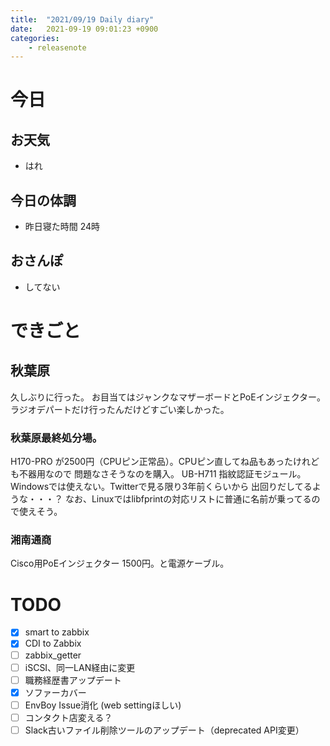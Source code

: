 ```yaml
---
title:  "2021/09/19 Daily diary"
date:   2021-09-19 09:01:23 +0900
categories:
	- releasenote
---
```

# 今日

## お天気

* はれ

## 今日の体調

* 昨日寝た時間 24時

## おさんぽ

* してない

# できごと

## 秋葉原

久しぶりに行った。 お目当てはジャンクなマザーボードとPoEインジェクター。
ラジオデパートだけ行ったんだけどすごい楽しかった。

### 秋葉原最終処分場。

H170-PRO が2500円（CPUピン正常品）。CPUピン直してね品もあったけれども不器用なので
問題なさそうなのを購入。
UB-H711 指紋認証モジュール。 Windowsでは使えない。Twitterで見る限り3年前くらいから
出回りだしてるような・・・？
なお、Linuxではlibfprintの対応リストに普通に名前が乗ってるので使えそう。

### 湘南通商

Cisco用PoEインジェクター 1500円。と電源ケーブル。

# TODO 

- [x] smart to zabbix
- [x] CDI to Zabbix
- [ ] zabbix_getter
- [ ] iSCSI、同一LAN経由に変更
- [ ] 職務経歴書アップデート
- [x] ソファーカバー
- [ ] EnvBoy Issue消化 (web settingほしい)
- [ ] コンタクト店変える？
- [ ] Slack古いファイル削除ツールのアップデート（deprecated API変更）
